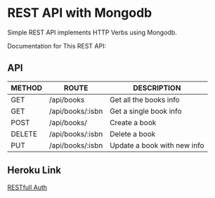 # REST API with Mongodb
Simple REST API implements HTTP Verbs using Mongodb.

Documentation for This REST API:
## API
METHOD | ROUTE | DESCRIPTION
--- | --- |  ---
GET | /api/books | Get all the books info
GET | /api/books/:isbn | Get a single book info
POST | /api/books/ | Create a book
DELETE | /api/books/:isbn | Delete a book
PUT | /api/books/:isbn | Update a book with new info

## Heroku Link
[RESTfull Auth](https://restfullauth-livelyfox.herokuapp.com/)
